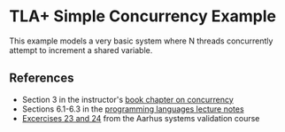 # TLA+ Simple Concurrency Example

This example models a very basic system where N threads concurrently attempt to increment a shared variable.

## References

- Section 3 in the instructor's [book chapter on concurrency](https://arxiv.org/abs/1705.02899)
- Sections 6.1-6.3 in the [programming languages lecture notes](https://lucproglangcourse.github.io/concurrency.html)
- [Excercises 23 and 24](homes.cs.aau.dk/~kgl/esv04/exercises/#Exercise_23) from the Aarhus systems validation course
